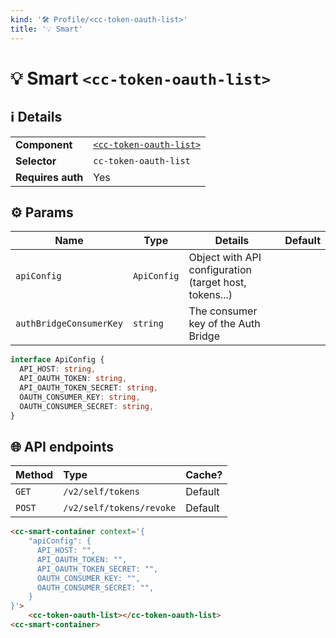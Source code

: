 ```yaml
---
kind: '🛠 Profile/<cc-token-oauth-list>'
title: '💡 Smart'
---
```


# 💡 Smart `<cc-token-oauth-list>`

## ℹ️ Details

<table>
  <tr><td><strong>Component    </strong> <td><a href="https://www.clever-cloud.com/doc/clever-components/?path=/docs/🛠-profile-cc-token-oauth-list--default-story"><code>&lt;cc-token-oauth-list&gt;</code></a>
  <tr><td><strong>Selector     </strong> <td><code>cc-token-oauth-list</code>
  <tr><td><strong>Requires auth</strong> <td>Yes
</table>

## ⚙️ Params

| Name                    | Type        | Details                                                 | Default |
|-------------------------|-------------|---------------------------------------------------------|---------|
| `apiConfig`             | `ApiConfig` | Object with API configuration (target host, tokens...)  |         |
| `authBridgeConsumerKey` | `string`    | The consumer key of the Auth Bridge                     |         |

```ts
interface ApiConfig {
  API_HOST: string,
  API_OAUTH_TOKEN: string,
  API_OAUTH_TOKEN_SECRET: string,
  OAUTH_CONSUMER_KEY: string,
  OAUTH_CONSUMER_SECRET: string,
}
```

## 🌐 API endpoints

| Method   | Type                    | Cache?  |
|----------|:------------------------|---------|
| `GET`    | `/v2/self/tokens`       | Default |
| `POST`   | `/v2/self/tokens/revoke`| Default |

```html
<cc-smart-container context='{
    "apiConfig": {
      API_HOST: "",
      API_OAUTH_TOKEN: "",
      API_OAUTH_TOKEN_SECRET: "",
      OAUTH_CONSUMER_KEY: "",
      OAUTH_CONSUMER_SECRET: "",
    }
}'>
    <cc-token-oauth-list></cc-token-oauth-list>
<cc-smart-container>
```

